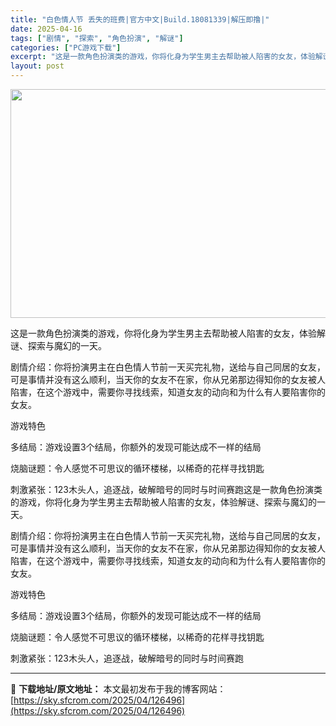 ```yaml
---
title: "白色情人节 丢失的班费|官方中文|Build.18081339|解压即撸|"
date: 2025-04-16
tags: ["剧情", "探索", "角色扮演", "解谜"]
categories: ["PC游戏下载"]
excerpt: "这是一款角色扮演类的游戏，你将化身为学生男主去帮助被人陷害的女友，体验解谜、探索与魔幻的一天。 剧情介绍：你将扮演男主在白色情人节前一天买完礼物，送给与自己同居的女友，可是事情并没有这么顺利，当天你的女友不在家，你从兄弟那边得知你的女友被人陷害，在这个游戏中，需要你寻找线索，知道女友的动向和为什么有&hellip;"
layout: post
---
```


<img class="aligncenter size-full wp-image-126474" src="https://sky.sfcrom.com/wp-content/uploads/2025/04/2025041607073297.webp" alt="" width="600" height="366" />

这是一款角色扮演类的游戏，你将化身为学生男主去帮助被人陷害的女友，体验解谜、探索与魔幻的一天。

剧情介绍：你将扮演男主在白色情人节前一天买完礼物，送给与自己同居的女友，可是事情并没有这么顺利，当天你的女友不在家，你从兄弟那边得知你的女友被人陷害，在这个游戏中，需要你寻找线索，知道女友的动向和为什么有人要陷害你的女友。

游戏特色

多结局：游戏设置3个结局，你额外的发现可能达成不一样的结局

烧脑谜题：令人感觉不可思议的循环楼梯，以稀奇的花样寻找钥匙

刺激紧张：123木头人，追逐战，破解暗号的同时与时间赛跑这是一款角色扮演类的游戏，你将化身为学生男主去帮助被人陷害的女友，体验解谜、探索与魔幻的一天。

剧情介绍：你将扮演男主在白色情人节前一天买完礼物，送给与自己同居的女友，可是事情并没有这么顺利，当天你的女友不在家，你从兄弟那边得知你的女友被人陷害，在这个游戏中，需要你寻找线索，知道女友的动向和为什么有人要陷害你的女友。

游戏特色

多结局：游戏设置3个结局，你额外的发现可能达成不一样的结局

烧脑谜题：令人感觉不可思议的循环楼梯，以稀奇的花样寻找钥匙

刺激紧张：123木头人，追逐战，破解暗号的同时与时间赛跑

---
📖 **下载地址/原文地址：** 本文最初发布于我的博客网站：[https://sky.sfcrom.com/2025/04/126496](https://sky.sfcrom.com/2025/04/126496)
